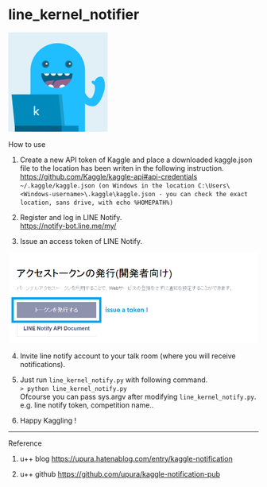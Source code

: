 # line_kernel_notifier
<img src="kerneler-kun.png" width=200>

How to use

1. Create a new API token of Kaggle and place a downloaded kaggle.json file to the location has been writen in the following instruction.
https://github.com/Kaggle/kaggle-api#api-credentials  
`~/.kaggle/kaggle.json (on Windows in the location C:\Users\<Windows-username>\.kaggle\kaggle.json - you can check the exact location, sans drive, with echo %HOMEPATH%)`

2. Register and log in LINE Notify.  
https://notify-bot.line.me/my/

3. Issue an access token of LINE Notify.  
<img src="issue-a-token_line.png" width="800">

4. Invite line notify account to your talk room (where you will receive notifications).  

5. Just run `line_kernel_notify.py` with following command.  
    `> python line_kernel_notify.py`  
    Ofcourse you can pass sys.argv after modifying `line_kernel_notify.py`.  
    e.g. line notify token, competition name..  
  
6. Happy Kaggling !  


---


Reference

1. u++ blog
https://upura.hatenablog.com/entry/kaggle-notification

2. u++ github
https://github.com/upura/kaggle-notification-pub

